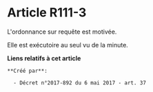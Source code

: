 # Article R111-3

L'ordonnance sur requête est motivée.

Elle est exécutoire au seul vu de la minute.

**Liens relatifs à cet article**

	**Créé par**:

	  - Décret n°2017-892 du 6 mai 2017 - art. 37
